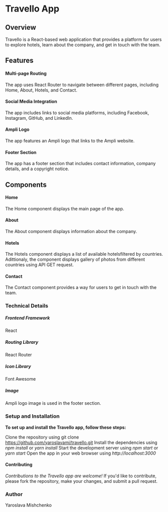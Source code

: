 # Travello App
## Overview
Travello is a React-based web application that provides a platform for users to explore hotels, learn about the company, and get in touch with the team.

## Features
#### Multi-page Routing
The app uses React Router to navigate between different pages, including Home, About, Hotels, and Contact.
#### Social Media Integration 
The app includes links to social media platforms, including Facebook, Instagram, GitHub, and LinkedIn.
#### Ampli Logo
The app features an Ampli logo that links to the Ampli website.
#### Footer Section
The app has a footer section that includes contact information, company details, and a copyright notice.
## Components
#### Home
The Home component displays the main page of the app.
#### About
The About component displays information about the company.
#### Hotels
The Hotels component displays a list of available hotelsfiltered by countries. Adittionaly, the component displays gallery of photos from different countries using API GET request.
#### Contact
The Contact component provides a way for users to get in touch with the team.
### Technical Details
##### Frontend Framework
React
##### Routing Library
React Router
##### Icon Library 
Font Awesome
##### Image 
Ampli logo image is used in the footer section.
### Setup and Installation
**To set up and install the Travello app, follow these steps:**

Clone the repository using git clone <https://github.com/yaroslavami/travello.git>
Install the dependencies using *npm install* or *yarn install*
Start the development server using *npm start* or *yarn start*
Open the app in your web browser using *http://localhost:3000*

#### Contributing
*Contributions to the Travello app are welcome!* If you'd like to contribute, please fork the repository, make your changes, and submit a pull request.

### Author
Yaroslava Mishchenko
